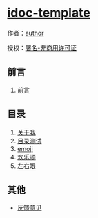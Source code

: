# [idoc-template]()

作者：[author](https://github.com/)

授权：<a rel="license" href="http://creativecommons.org/licenses/by-nc/4.0/">署名-非商用许可证</a>

## 前言
1. [前言](#README)

## 目录
1. [关于我](#docs/me)
1. [目录测试](#docs/toc)
1. [emoji](#docs/emoji)
1. [欢乐颂](#docs/a)
1. [左右眼](#docs/b)



## 其他

- [反馈意见](https://github.com///issues)


<br/><br/><br/>